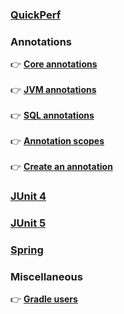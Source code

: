 ### **[QuickPerf](https://github.com/quick-perf/doc/wiki/QuickPerf)**

### **Annotations**
:point_right: **[Core annotations](https://github.com/quick-perf/doc/wiki/core-annotations)** <br><br>
:point_right: **[JVM annotations](https://github.com/quick-perf/doc/wiki/JVM-annotations)**<br><br>
:point_right: **[SQL annotations](https://github.com/quick-perf/doc/wiki/SQL-annotations)**<br><br>
:point_right: **[Annotation scopes]()**<br><br>
:point_right: **[Create an annotation]()**

### **[JUnit 4](https://github.com/quick-perf/doc/wiki/JUnit-4)**

### **[JUnit 5](https://github.com/quick-perf/doc/wiki/JUnit-5)**

### **[Spring](https://github.com/quick-perf/doc/wiki/Spring)**

### **Miscellaneous**
:point_right: **[Gradle users](https://github.com/quick-perf/doc/wiki/Gradle-users)**





